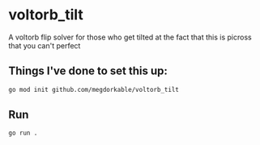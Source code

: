 # voltorb_tilt
A voltorb flip solver for those who get tilted at the fact that this is picross that you can't perfect

## Things I've done to set this up:
```bash
go mod init github.com/megdorkable/voltorb_tilt
```

## Run
```bash
go run .
```